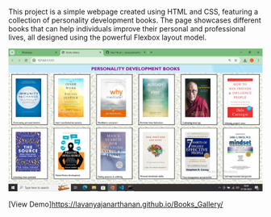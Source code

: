 This project is a simple webpage created using HTML and CSS, featuring a collection of personality development books. The page showcases different books that can help individuals improve their personal and professional lives, all designed using the powerful Flexbox layout model.

![Web Page](https://github.com/LavanyaJanarthanan/Books_Gallery/blob/main/Screenshot%20(307).png)

[View Demo]https://lavanyajanarthanan.github.io/Books_Gallery/
